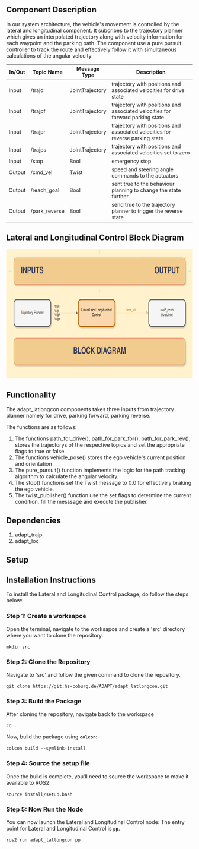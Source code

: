 

## Component Description
In our system architecture, the vehicle's movement is controlled by the lateral and longitudinal component. It subcribes to the trajectory planner which gives an interpolated trajectory along with velocity information for each waypoint and the parking path. The component use a pure pursuit controller to track the route and effectively follow it with simultaneous calculations of the angular velocity. 


| In/Out | Topic Name| Message Type | Description | 
| --------- | ---------- | ---------- | ----------- |
| Input | /trajd |JointTrajectory | trajectory with positions and associated velocities for drive state |
| Input | /trajpf |JointTrajectory | trajectory with positions and associated velocities for forward parking state |
| Input| /trajpr |JointTrajectory | trajectory with positions and associated velocities for reverse parking state|
| Input| /trajps |JointTrajectory | trajectory with positions and associated velocities set to zero |
| Input| /stop | Bool | emergency stop |
| Output | /cmd_vel | Twist | speed and steering angle commands to the actuators |
| Output | /reach_goal | Bool | sent true to the behaviour planning to change the state further |
| Output | /park_reverse | Bool | send true to the trajectory planner to trigger the reverse state |

## Lateral and Longitudinal Control Block Diagram

 <img src="images/latlongcon.png" alt="Lateral and Longitudinal Control Block Diagram" title="Lateral and Longitudinal Control" width="1071" height="349">

## Functionality
The adapt_latlongcon components takes three inputs from trajectory planner namely for drive, parking forward, parking reverse.

The functions are as follows:
1. The functions path_for_drive(), path_for_park_for(), path_for_park_rev(), stores the trajectorys of the respective topics and set the appropriate flags to true or false
2. The functions vehicle_pose() stores the ego vehicle's current position and orientation
3. The pure_pursuit() function implements the logic for the path tracking algorithm to calculate the angular velocity.
4. The stop() functions set the Twist message to 0.0 for effectively braking the ego vehicle.
5. The twist_publisher() function use the set flags to determine the current condition, fill the messsage and execute the publisher.


## Dependencies
1. adapt_trajp
2. adapt_loc

## Setup

## Installation Instructions

To install the Lateral and Longitudinal Control package, do follow the steps below:

### Step 1: Create a worksapce

Open the terminal, navigate to the worksapce and create a 'src' directory where you want to clone the repository. 

```shell
mkdir src
```
### Step 2: Clone the Repository
Navigate to 'src' and follow the given command to clone the repository.
```shell
git clone https://git.hs-coburg.de/ADAPT/adapt_latlongcon.git
```
### Step 3: Build the Package
After cloning the repository, navigate back to the workspace
```shell
cd ..
```
Now, build the package using **`colcon`**:
```shell
colcon build --symlink-install
```
### Step 4: Source the setup file
Once the build is complete, you'll need to source the workspace to make it available to ROS2:
```shell
source install/setup.bash
```
### Step 5: Now Run the Node
You can now launch the Lateral and Longitudinal Control node:
The entry point for Lateral and Longitudinal Control is **`pp`**.
```shell
ros2 run adapt_latlongcon pp
```
